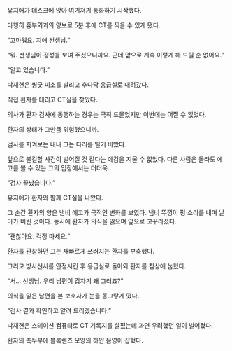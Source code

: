 유지애가 데스크에 앉아 여기저기 통화하기 시작했다.

다행히 흉부외과의 양보로 5분 후에 CT를 찍을 수 있게 됐다.

“고마워요. 지애 선생님.”

“뭐. 선생님이 정성을 보여 주셨으니까요. 근데 앞으로 계속 이렇게 해 드릴 순 없어요.”

“알고 있습니다.”

박재현은 씽긋 미소를 날리고 후다닥 응급실로 내려갔다.

직접 환자를 데리고 CT실을 찾았다.

의사가 환자 검사에 동행하는 경우는 극히 드물었지만 이번에는 어쩔 수 없었다.

환자의 상태가 그만큼 위험했으니까.

검사를 지켜보는 내내 그는 다리를 떨기 바빴다.

앞으로 불길할 사건이 벌어질 것 같다는 예감을 지울 수 없었다. 다른 사람은 몰라도 에고를 볼 수 있는 그의 입장에서는 더더욱.

“검사 끝났습니다.”

유지애가 환자와 함께 CT실을 나왔다.

그 순간 환자의 양은 냄비 에고가 극적인 변화를 보였다. 냄비 뚜껑이 펑 소리를 내며 날아가 버린 것이다. 동시에 환자가 의식을 잃으며 앞으로 고꾸라졌다.

“괜찮아요. 걱정 마세요.”

환자를 관찰하던 그는 재빠르게 쓰러지는 환자를 부축했다.

그리고 방사선사를 안정시킨 후 응급실로 돌아와 환자를 침상에 눕혔다.

“서… 선생님. 우리 남편이 갑자기 왜 그러죠?”

의식을 잃은 남편을 본 보호자가 눈을 동그랗게 떴다.

“검사 결과 확인하고 알려 드리겠습니다.”

박재현은 스테이션 컴퓨터로 CT 기록지를 살폈는데 과연 우려했던 일이 벌어졌다.

환자의 측두부에 볼록렌즈 모양의 하얀 음영이 잡혔다.